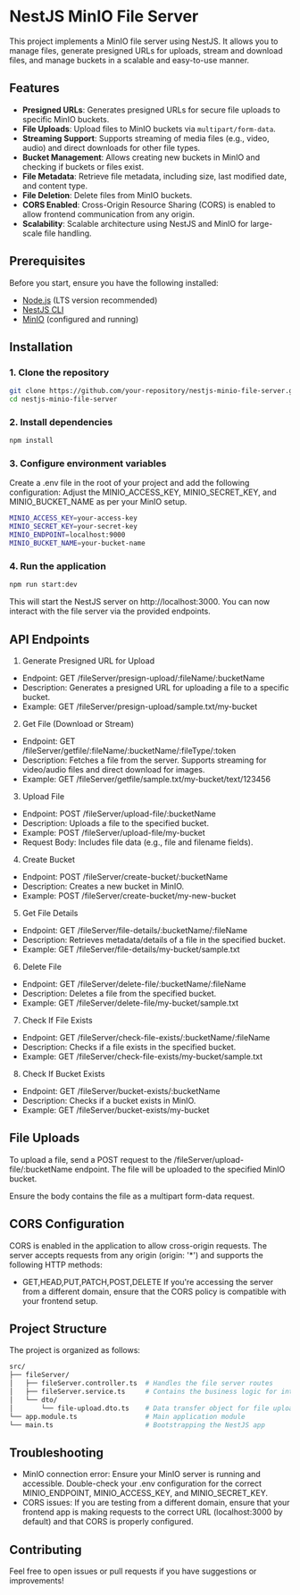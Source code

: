 # NestJS MinIO File Server

This project implements a MinIO file server using NestJS. It allows you to manage files, generate presigned URLs for uploads, stream and download files, and manage buckets in a scalable and easy-to-use manner.

## Features

- **Presigned URLs**: Generates presigned URLs for secure file uploads to specific MinIO buckets.
- **File Uploads**: Upload files to MinIO buckets via `multipart/form-data`.
- **Streaming Support**: Supports streaming of media files (e.g., video, audio) and direct downloads for other file types.
- **Bucket Management**: Allows creating new buckets in MinIO and checking if buckets or files exist.
- **File Metadata**: Retrieve file metadata, including size, last modified date, and content type.
- **File Deletion**: Delete files from MinIO buckets.
- **CORS Enabled**: Cross-Origin Resource Sharing (CORS) is enabled to allow frontend communication from any origin.
- **Scalability**: Scalable architecture using NestJS and MinIO for large-scale file handling.

## Prerequisites

Before you start, ensure you have the following installed:

- [Node.js](https://nodejs.org/) (LTS version recommended)
- [NestJS CLI](https://docs.nestjs.com/)
- [MinIO](https://min.io/) (configured and running)

## Installation

### 1. Clone the repository

```bash
git clone https://github.com/your-repository/nestjs-minio-file-server.git
cd nestjs-minio-file-server
```
### 2. Install dependencies
```bash
npm install
```

### 3. Configure environment variables 

Create a .env file in the root of your project and add the following configuration:
Adjust the MINIO_ACCESS_KEY, MINIO_SECRET_KEY, and MINIO_BUCKET_NAME as per your MinIO setup.
```bash
MINIO_ACCESS_KEY=your-access-key
MINIO_SECRET_KEY=your-secret-key
MINIO_ENDPOINT=localhost:9000
MINIO_BUCKET_NAME=your-bucket-name
```
### 4. Run the application

```bash
npm run start:dev
```
This will start the NestJS server on http://localhost:3000. You can now interact with the file server via the provided endpoints.


## API Endpoints

1. Generate Presigned URL for Upload
- Endpoint: GET /fileServer/presign-upload/:fileName/:bucketName
- Description: Generates a presigned URL for uploading a file to a specific bucket.
- Example: GET /fileServer/presign-upload/sample.txt/my-bucket
2. Get File (Download or Stream)
- Endpoint: GET /fileServer/getfile/:fileName/:bucketName/:fileType/:token
- Description: Fetches a file from the server. Supports streaming for video/audio files and direct download for images.
- Example: GET /fileServer/getfile/sample.txt/my-bucket/text/123456
3. Upload File
- Endpoint: POST /fileServer/upload-file/:bucketName
- Description: Uploads a file to the specified bucket.
- Example: POST /fileServer/upload-file/my-bucket
- Request Body: Includes file data (e.g., file and filename fields).
4. Create Bucket
- Endpoint: POST /fileServer/create-bucket/:bucketName
- Description: Creates a new bucket in MinIO.
- Example: POST /fileServer/create-bucket/my-new-bucket
5. Get File Details
- Endpoint: GET /fileServer/file-details/:bucketName/:fileName
- Description: Retrieves metadata/details of a file in the specified bucket.
- Example: GET /fileServer/file-details/my-bucket/sample.txt
6. Delete File
- Endpoint: GET /fileServer/delete-file/:bucketName/:fileName
- Description: Deletes a file from the specified bucket.
- Example: GET /fileServer/delete-file/my-bucket/sample.txt
7. Check If File Exists
- Endpoint: GET /fileServer/check-file-exists/:bucketName/:fileName
- Description: Checks if a file exists in the specified bucket.
- Example: GET /fileServer/check-file-exists/my-bucket/sample.txt
8. Check If Bucket Exists
- Endpoint: GET /fileServer/bucket-exists/:bucketName
- Description: Checks if a bucket exists in MinIO.
- Example: GET /fileServer/bucket-exists/my-bucket

## File Uploads

To upload a file, send a POST request to the /fileServer/upload-file/:bucketName endpoint. The file will be uploaded to the specified MinIO bucket.

Ensure the body contains the file as a multipart form-data request.

## CORS Configuration

CORS is enabled in the application to allow cross-origin requests. The server accepts requests from any origin (origin: '*') and supports the following HTTP methods:

* GET,HEAD,PUT,PATCH,POST,DELETE
If you're accessing the server from a different domain, ensure that the CORS policy is compatible with your frontend setup.

## Project Structure

The project is organized as follows:
```graphql
src/
├── fileServer/
│   ├── fileServer.controller.ts  # Handles the file server routes
│   ├── fileServer.service.ts     # Contains the business logic for interacting with MinIO
│   └── dto/
│       └── file-upload.dto.ts    # Data transfer object for file uploads
└── app.module.ts                 # Main application module
└── main.ts                       # Bootstrapping the NestJS app
```
## Troubleshooting

- MinIO connection error: Ensure your MinIO server is running and accessible. Double-check your .env configuration for the correct MINIO_ENDPOINT, MINIO_ACCESS_KEY, and MINIO_SECRET_KEY.
- CORS issues: If you are testing from a different domain, ensure that your frontend app is making requests to the correct URL (localhost:3000 by default) and that CORS is properly configured.
## Contributing

Feel free to open issues or pull requests if you have suggestions or improvements!

